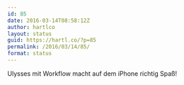 ```yaml
---
id: 85
date: 2016-03-14T08:58:12Z
author: hartlco
layout: status
guid: https://hartl.co/?p=85
permalink: /2016/03/14/85/
format: status
---
```

Ulysses mit Workflow macht auf dem iPhone richtig Spaß!